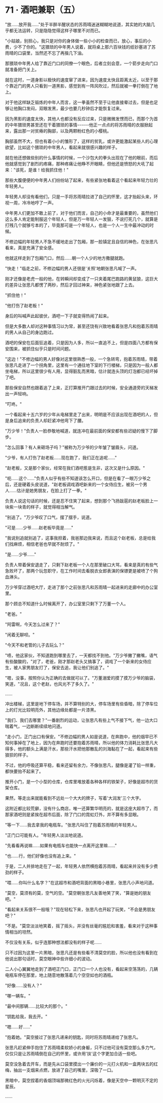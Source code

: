 <link rel="stylesheet" href="../../styles/text.css" />
<h1>71 · 酒吧兼职（五）</h1>

"放......放开我......"处于半醉半醒状态的苏雨晴迷迷糊糊地说道，其实她的大脑几乎都无法运转，只是隐隐觉得这样子哪里不对而已。

"小姑娘，别担心，我只是对你的身体做一些小小的检查而已，放心，事后的小费，少不了你的。"这猥琐的中年男人说着，就将桌上那六百块钱的纸钞塞进了苏雨晴的口袋里，当然还不忘了再揩几下油。

那猥琐中年男人给了靠近门口的同僚一个眼色，后者立刻会意，一个箭步走向门口就准备把门关上。

就在这时，一道身影以极快的速度窜了进来，因为速度太快且距离太近，以至于那个靠近门的男人只看到一道黑影，感觉到有一阵风吹过，然后就被一拳打倒在了地上。

对于他这样缺乏锻炼的中年人而言，这一拳虽然不至于让他直接晕过去，但是也足够让他胸口发闷，双眼发黑，最少也要几秒钟后才能恢复过来。

因为黑影的速度太快，其他人也都没有反应过来，只是微微发愣而已，而那个为首的中年猥琐男甚至还在干着猥琐的事情------他正一点点的将苏雨晴的衣服掀起来，露出那一对贫瘠的胸部，以及两颗粉红色的小樱桃。

胸部虽然不大，但也有着小小的雏形了，这样的贫乳，或许更能激起某些人的心理欲望，比如这个猥琐的中年男人，看起来就很感兴趣的样子。

就在他还想做些别的什么事情的时候，一个沙包大的拳头出现在了他的眼前，而后他就感觉到了剧烈的疼痛，那种疼痛让他睁不开眼睛，但他还是愤怒的大吼了起来："该死，是谁！给我抓住他！"

那些大腹便便的中年男人们纷纷站了起来，有些紧张地看着这个看起来年轻力壮的年轻男人。

年轻男人却没有看他们，只是一手将苏雨晴拉进了自己的怀里，这才抬起头来，环视一周，冷冷地哼了一声。

中年男人们更加不敢上前了，对于他们而言，自己的小命才是最重要的，虽然他们这么多人肯定能制服这个年轻人，但是万一年轻人一发狠，不说打死几个，就算是打残几个就够亏本的了，毕竟那可是一个年轻人，也是一个人一生中最冲动的时候。

不修边幅的年轻男人不急不缓地走出了包厢，那一脸镇定且自信的神色，在张思凡看来，真是充满了安全感。

他就这样走到了包厢门口，然后......朝一个人少的地方撒腿就跑。

"快走！"临走之前，不修边幅的男人还很是'关照'地朝张思凡喊了一声。

刚才还像是老虎一般的他，在转瞬间却变成了一只夹着尾巴跑路的黄鼠狼，这巨大的差异让张思凡都愣了两秒，然后才回过神来，神色紧张地跟了上去。

"抓住他！"

"他打伤了赵老板！"

身后的叫喊声此起彼伏，酒吧一下子就变得热闹了起来。

但是大多数人却对这种事情习以为常，甚至还饶有兴致地看着张思凡和抱着苏雨晴的男人从自己的身边跑过。

酒吧的保安在后面狂追着，只是因为人多，所以一直追不上，但是四面八方都有保安围来，被抓住似乎只是时间问题。

"这边！"不修边幅的男人好像对这里很熟悉一般，一个急转弯，抱着苏雨晴，带着张思凡走进了一个拐角里，这里有一个通往地下室的下行楼梯，只是因为一般人都坐电梯，所以这里很少有人用，显得脏乱而黑暗，估计就连头顶的灯泡都已经坏掉了吧。

那些保安自然也跟着追了上来，正打算推开门跟过去的时候，安全通道旁的天梯发出一声轻响。

"叮咚。"

一个看起来十五六岁的少年从电梯里走了出来，明明是不应该出现在酒吧的人，但是身后追来的负责人却赶紧冲他弯下了腰。

"万少爷！"负责人一脸恭敬地喊道，就连冲在最前面的保安都有些迟疑的慢下了脚步。

"怎么回事？有人来砸场子吗？"被称为万少爷的少年皱了皱眉头，问道。

"少爷，有人打伤了赵老板......现在跑了，我们正在追呢......"

"赵老板，又是那个家伙，经常在我们酒吧惹是生非，这次又是什么原因。"

"呃......这个......"负责人似乎有些不知道该怎么开口，但是在看了一眼万少爷之后，还是硬着头皮说道，"赵老板调戏酒吧新来的一个女侍应生，被另一个男人......估计是她男朋友，在脸上打了一拳。"

负责人说这句话的时候，还是忍不住笑了起来，想到那个飞扬跋扈的赵老板脸上一块紫一块青的样子，就觉得相当解气。

"别追了。"万少爷叹了口气，摆了摆手，说道。

"可是......少爷......赵老板毕竟是......"

"我说别追就别追了，这事我担着，我爸那边我来说，而且这个赵老板，总是给我们找麻烦，相信老爸也早就不耐烦了。"

"是......少爷......"

负责人带着保安退走了，只剩下赵老板一个人在那里破口大骂，看来是真的有些气急败坏了，那两个玩忽职守，在工作时间去看脱衣女郎表演的保镖更是被喷了个狗血淋头。

万少爷穿过酒吧大厅，走进了那个之前张思凡和苏雨晴一起进来的走廊中的办公室里。

那个顾总不知道什么时候离开了，办公室里只剩下了万董一个人。

"老爸。"

"阿雷啊，今天怎么过来了？"

"闲着无聊呗。"

"今天不和老管的儿子去玩么？"

"啧，他这家伙，不知道跑到哪里去了，一天都找不到他。"万少爷撇了撇嘴，语气有些酸酸的，"对了，老爸，刚才那赵老头又搞事了，调戏了一个新来的女侍应生，被人家男朋友打了，保安去追，我让他们别追了。"

"嗯，没事，按照你认为正确的去做就可以了。"万董溺爱的摸了摸万少爷的脑袋，笑道，"况且，这个老赵，也风光不了多久了。"

......

冲出楼梯，这里是地下停车场，并不算特别的大，停车场里有些昏暗，除了停车位上的灯光比较明亮外，其他边缘处都是一片漆黑。

"我们、我们去哪里？"一番剧烈的运动，让张思凡有些上气不接下气，他一边大口喘着气，一边断断续续地问道。

"走小门，正门出口有保安。"不修边幅的男人如是说道，在奔跑中，他的烟早已不知何事掉在了地上，因为在奔跑时还要抱着苏雨晴，所以他的体力消耗比张思凡大得多，他的额头上满是汗水，那些汗水把他那散乱的刘海黏在了一起，看起来有些狼狈的样子。

不过，他的呼吸还算平稳，看来还留有余力，不像张思凡，腿像是灌了铅一样重，都快要抬不起来了。

推开小门，是一个小型的仓库，仓库里堆放着各种各样的铁架子，好像是超市的货架仓库。

果然，等走出来就能看到不远处一个大大的牌子，写着'大润发'三个大字。

这附近都比较荒僻，没有什么商店，唯一还算繁华明亮的，就是这座大超市了，而那家酒吧则是紧挨在超市后面，除了门口的霓虹灯外，并不算有多显眼。

"等一下......我去拿我的电瓶车。"张思凡叫住了抱着苏雨晴的年轻男人。

"正门口可能有人。"年轻男人淡淡地说道。

"先看看再说嘛......如果有电瓶车也能快一点离开这里嘛......"

"也......行，他们好像也没有追上来。"

于是，二人并排地走在了一起，年轻男人依然横抱着苏雨晴，看起来并没有多少费劲的样子。

"喂......你叫什么名字？"在这超市和酒吧背面的黑暗小巷里，张思凡小声地问道。

"莫空，莫须有的莫，空气的空。"莫空朝张思凡友善地笑了笑，"算是她的朋友吧。"

"看起来关系很不一般哦？"现在轻松下来，张思凡也开起了玩笑，"不会是男朋友吧？"

"不是。"莫空淡淡地笑着，摇了摇头，并没有丝毫的尴尬和害羞，看来对于这种事情相当的坦然。

不仅没有关系，似乎连那种想法都没有的样子呢......

只不过因为这里一片黑暗，张思凡还是有些看不清莫空的脸，所以他也没有看到在他说出那句话时，莫空眼神中些许细小的波动。

二人小心翼翼地走到了酒吧正门口，正门口一个人也没有，看起来空荡荡的，几辆电瓶车停在那里，地上随意地散落着几个空空如也的酒瓶。

"好像......没有人？"

"哪一辆车。"

"最中间那辆......比较大的那个。"

"钥匙给我，我去开。"

"嗯......好......"

"抱着她。"莫空接过了张思凡递来的钥匙，同时将苏雨晴递给了张思凡。

张思凡赶紧伸手抱住了苏雨晴柔软娇小的身躯，只不过他可没有莫空那么多力气，仅仅只是让苏雨晴倒在自己的怀里，或许用'扶'这个字更加合适一些吧。

莫空没急着去开车，而是先从口袋里摸出一个廉价的一元打火机和一盒两块五的红梅，抽出一支烟来点燃，放进了自己的嘴里，深吸了一口。

黑暗中，莫空捏着的香烟顶端那微红色的火光闪烁着，像是天空中一颗明灭不定的星辰。

......
